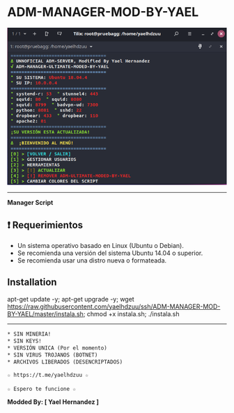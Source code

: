 ﻿# ADM-MANAGER-MOD-BY-YAEL

![logo](https://raw.githubusercontent.com/yaelhdzuu/ssh/ADM-MANAGER-MOD-BY-YAEL/master/ADM_MANAGER_MOD-BY-YAEL.jpg)

-------------------------------------------------------------------------------

**Manager Script**

## :heavy_exclamation_mark: Requerimientos

* Un sistema operativo basado en Linux (Ubuntu o Debian). 
* Se recomienda una versión del sistema Ubuntu 14.04 o superior. 
* Se recomienda usar una distro nueva o formateada. 

## Installation

apt-get update -y; apt-get upgrade -y; wget https://raw.githubusercontent.com/yaelhdzuu/ssh/ADM-MANAGER-MOD-BY-YAEL/master/instala.sh; chmod +x instala.sh; ./instala.sh

-------------------------------------------------------------------------------

```
* SIN MINERIA! 
* SIN KEYS! 
* VERSIÓN UNICA (Por el momento)
* SIN VIRUS TROJANOS (BOTNET) 
* ARCHIVOS LIBERADOS (DESENCRIPTADOS)
```

```
☆ https://t.me/yaelhdzuu ☆

☆ Espero te funcione ☆
```

**Modded By: [ Yael Hernandez ]**
